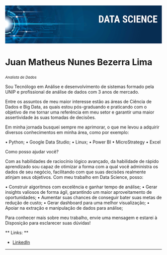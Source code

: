 

<p align="center">
  <img src="banner.png" >
</p>

# Juan Matheus Nunes Bezerra Lima
<sub> *Analista de Dados* </sub>

Sou Tecnólogo em Análise e desenvolvimento de sistemas formado pela UNIP e profissional de análise de dados com 3 anos de mercado.

Entre os assuntos de meu maior interesse estão as áreas de Ciência de Dados e Big Data, as quais estou pós-graduando e praticando com o objetivo de me tornar uma referência em meu setor e garantir uma maior assertividade às suas tomadas de decisões.

Em minha jornada busquei sempre me aprimorar, o que me levou a adquirir diversos conhecimentos em minha área, como por exemplo:

• Python;
• Google Data Studio;
• Linux;
• Power BI
• MicroStrategy
• Excel


Como posso ajudar você?

Com as habilidades de raciocínio lógico avançado, da habilidade de rápido aprendizado sou capaz de otimizar a forma com a qual você administra os dados de seu negócio, facilitando com que suas decisões realmente atinjam seus objetivos. Com meu trabalho em Data Science, posso:

• Construir algoritmos com excelência e ganhar tempo de análise; 
• Gerar insights valiosos de forma ágil, garantindo um maior aproveitamento de oportunidades;
• Aumentar suas chances de conseguir bater suas metas de redução de custo;
• Gerar dashboard para uma melhor visualização;
• Apoiar na extração e manipulação de dados para análise;

Para conhecer mais sobre meu trabalho, envie uma mensagem e estarei à 
Disposição para esclarecer suas dúvidas!


** Links: **
* [LinkedIn](https://www.linkedin.com/in/juan-matheus-nunes-b33b89196)

---
